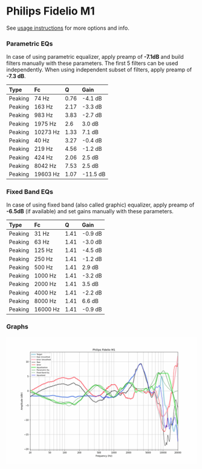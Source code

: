 # Philips Fidelio M1
See [usage instructions](https://github.com/jaakkopasanen/AutoEq#usage) for more options and info.

### Parametric EQs
In case of using parametric equalizer, apply preamp of **-7.1dB** and build filters manually
with these parameters. The first 5 filters can be used independently.
When using independent subset of filters, apply preamp of **-7.3 dB**.

| Type    | Fc       |    Q | Gain     |
|:--------|:---------|:-----|:---------|
| Peaking | 74 Hz    | 0.76 | -4.1 dB  |
| Peaking | 163 Hz   | 2.17 | -3.3 dB  |
| Peaking | 983 Hz   | 3.83 | -2.7 dB  |
| Peaking | 1975 Hz  | 2.6  | 3.0 dB   |
| Peaking | 10273 Hz | 1.33 | 7.1 dB   |
| Peaking | 40 Hz    | 3.27 | -0.4 dB  |
| Peaking | 219 Hz   | 4.56 | -1.2 dB  |
| Peaking | 424 Hz   | 2.06 | 2.5 dB   |
| Peaking | 8042 Hz  | 7.53 | 2.5 dB   |
| Peaking | 19603 Hz | 1.07 | -11.5 dB |

### Fixed Band EQs
In case of using fixed band (also called graphic) equalizer, apply preamp of **-6.5dB**
(if available) and set gains manually with these parameters.

| Type    | Fc       |    Q | Gain    |
|:--------|:---------|:-----|:--------|
| Peaking | 31 Hz    | 1.41 | -0.9 dB |
| Peaking | 63 Hz    | 1.41 | -3.0 dB |
| Peaking | 125 Hz   | 1.41 | -4.5 dB |
| Peaking | 250 Hz   | 1.41 | -1.2 dB |
| Peaking | 500 Hz   | 1.41 | 2.9 dB  |
| Peaking | 1000 Hz  | 1.41 | -3.2 dB |
| Peaking | 2000 Hz  | 1.41 | 3.5 dB  |
| Peaking | 4000 Hz  | 1.41 | -2.2 dB |
| Peaking | 8000 Hz  | 1.41 | 6.6 dB  |
| Peaking | 16000 Hz | 1.41 | -0.9 dB |

### Graphs
![](./Philips%20Fidelio%20M1.png)